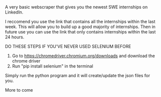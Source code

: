 A very basic webscraper that gives you the newest SWE internships on LinkedIn.

I reccomend you use the link that contains all the internships within the last week. This will allow you to build up a good majority of internships. Then in future use you can use the link that only contains internships within the last 24 hours.

DO THESE STEPS IF YOU'VE NEVER USED SELENIUM BEFORE
1. Go to https://chromedriver.chromium.org/downloads and download the chrome driver
2. Run "pip install selenium" in the terminal

Simply run the python program and it will create/update the json files for you.

More to come

